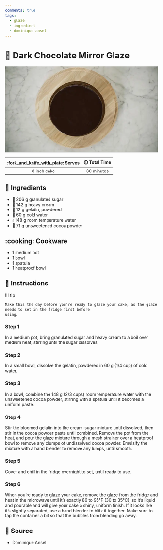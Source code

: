 ```yaml
---
comments: true
tags:
  - glaze
  - ingredient
  - dominique-ansel
---
```

# :chocolate_bar: Dark Chocolate Mirror Glaze

![Dark Chocolate Mirror Glaze](../../assets/images/dark-chocolate-mirror-glaze.jpg)

| :fork_and_knife_with_plate: Serves | :timer_clock: Total Time |
|:----------------------------------:|:-----------------------: |
| 8 inch cake | 30 minutes |

## :salt: Ingredients

- :candy: 206 g granulated sugar
- :icecream: 142 g heavy cream
- :custard: 12 g gelatin, powdered
- :ice_cube: 60 g cold water
- :droplet: 148 g room temperature water
- :chocolate_bar: 71 g unsweetened cocoa powder

## :cooking: Cookware

- 1 medium pot
- 1 bowl
- 1 spatula
- 1 heatproof bowl

## :pencil: Instructions

!!! tip

    Make this the day before you’re ready to glaze your cake, as the glaze needs to set in the fridge first before
    using.

### Step 1

In a medium pot, bring granulated sugar and heavy cream to a boil over medium heat, stirring until the sugar dissolves.

### Step 2

In a small bowl, dissolve the gelatin, powdered in 60 g (1/4 cup) of cold water.

### Step 3

In a bowl, combine the 148 g (2/3 cups) room temperature water with the unsweetened cocoa powder, stirring with a
spatula until it becomes a uniform paste.

### Step 4

Stir the bloomed gelatin into the cream-sugar mixture until dissolved, then stir in the cocoa powder paste until
combined. Remove the pot from the heat, and pour the glaze mixture through a mesh strainer over a heatproof bowl to
remove any clumps of undissolved cocoa powder. Emulsify the mixture with a hand blender to remove any lumps, until
smooth.

### Step 5

Cover and chill in the fridge overnight to set, until ready to use.

### Step 6

When you’re ready to glaze your cake, remove the glaze from the fridge and heat in the microwave until it’s exactly
86 to 95°F (30 to 35°C), so it’s liquid and pourable and will give your cake a shiny, uniform finish. If it looks
like it’s slightly separated, use a hand blender to blitz it together. Make sure to tap the container a bit so that
the bubbles from blending go away.

## :link: Source

- Dominique Ansel
